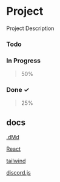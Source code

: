 # Project

Project Description

### Todo

### In Progress

> 50%

### Done ✓

> 25%

## docs

[.dMd](https://docs.github.com/en/get-started/writing-on-github/getting-started-with-writing-and-formatting-on-github/basic-writing-and-formatting-syntax)

[React](https://react.dev/learn)

[tailwind](https://tailwindcss.com/docs/installation)

[discord.js](https://discord.js.org/docs/packages/discord.js/14.14.1)
